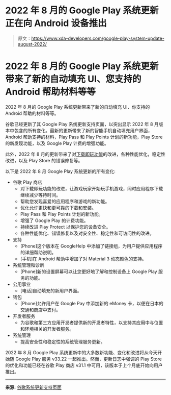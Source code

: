 # 2022 年 8 月的 Google Play 系统更新正在向 Android 设备推出

> 原文：<https://www.xda-developers.com/google-play-system-update-august-2022/>

# 2022 年 8 月的 Google Play 系统更新带来了新的自动填充 UI、您支持的 Android 帮助材料等等

2022 年 8 月的 Google Play 系统更新带来了新的自动填充 UI、你支持的 Android 帮助的材料等等。

谷歌已经更新了其 Google Play 系统更新支持页面，以突出显示 2022 年 8 月版本中包含的所有变化。最新的更新带来了新的智能手机自动填充用户界面，Android 帮助支持的材料，Play Pass 和 Play Points 计划的新功能，Play Store 的新发现功能，以及 Google Play 计费的增强功能。

此外，2022 年 8 月的更新带来了对[下载即玩功能](https://www.xda-developers.com/android-12-play-as-you-download/)的改进，各种性能优化，稳定性改进，以及 Play Store 的错误修复等。

以下是 2022 年 8 月 Google Play 系统更新的所有变化:

*   谷歌 Play 商店
    *   对下载即玩功能的改进，让游戏玩家开始玩手机游戏，同时应用程序下载继续减少等待时间。
    *   帮助您发现喜爱的应用程序和游戏的新功能。
    *   优化允许更快和更可靠的下载和安装。
    *   Play Pass 和 Play Points 计划的新功能。
    *   增强了 Google Play 的计费功能。
    *   持续改进 Play Protect 以保护您的设备安全。
    *   各种性能优化、错误修复以及对安全性、稳定性和可访问性的改进。
*   支持
    *   [Phone]这个版本在 GoogleHelp 中添加了链接组，为用户提供应用程序的详细帮助说明。
    *   [手机]在 Android 帮助中增加了对 Material 3 动态颜色的支持。
*   系统管理和诊断
    *   [Phone]新的设置屏幕可以让您更好地了解和控制设备上 Google Play 服务的功能。
*   公用事业
    *   [电话]自动填充的新用户界面。
*   钱包
    *   [Phone]允许用户在 Google Pay 中添加新的 eMoney 卡，以便在日本的交通和商店中支付。
*   开发者服务
    *   为谷歌和第三方应用开发者提供新的开发者特性，以支持其应用中与位置和环境相关的开发者服务。
*   系统管理
    *   提高安全性和稳定性的系统管理服务更新。

2022 年 8 月 Google Play 系统更新中的大多数新功能、变化和改进将从今天开始随 Google Play 服务 v33.22 一起推出。然而，更新日志中强调的 Play Store 的优化和功能已经在谷歌 Play 商店 v31.1 中可用，该版本于上个月底开始向用户推出。

* * *

**来源:** [谷歌系统更新支持页面](https://support.google.com/product-documentation/answer/11412553)